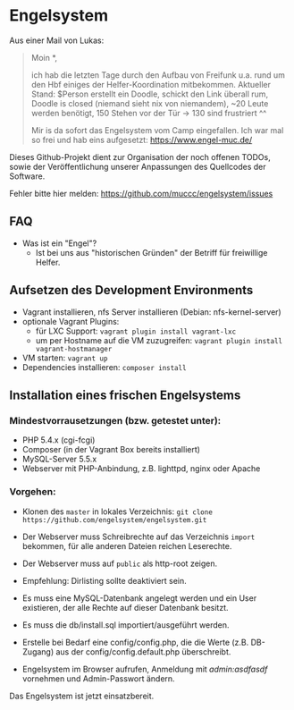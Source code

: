 # Engelsystem

Aus einer Mail von Lukas:

> Moin *,
> 
> ich hab die letzten Tage durch den Aufbau von Freifunk u.a. rund um den Hbf einiges der Helfer-Koordination mitbekommen.
> Aktueller Stand: $Person erstellt ein Doodle, schickt den Link überall rum, Doodle is closed (niemand sieht nix von niemandem), ~20 Leute werden benötigt, 150 Stehen vor der Tür -> 130 sind frustriert ^^
> 
> Mir is da sofort das Engelsystem vom Camp eingefallen. Ich war mal so
> frei und hab eins aufgesetzt: https://www.engel-muc.de/

Dieses Github-Projekt dient zur Organisation der noch offenen TODOs, sowie der Veröffentlichung unserer Anpassungen des Quellcodes der Software.

Fehler bitte hier melden: https://github.com/muccc/engelsystem/issues

## FAQ

* Was ist ein "Engel"? 
  * Ist bei uns aus "historischen Gründen" der Betriff für freiwillige Helfer.

## Aufsetzen des Development Environments

 * Vagrant installieren, nfs Server installieren (Debian: nfs-kernel-server) 
 * optionale Vagrant Plugins:
   * für LXC Support: `vagrant plugin install vagrant-lxc`
   * um per Hostname auf die VM zuzugreifen: `vagrant plugin install vagrant-hostmanager`
 * VM starten: `vagrant up`
 * Dependencies installieren: `composer install`

## Installation eines frischen Engelsystems

### Mindestvorrausetzungen (bzw. getestet unter):
 * PHP 5.4.x (cgi-fcgi)
 * Composer (in der Vagrant Box bereits installiert)
 * MySQL-Server 5.5.x
 * Webserver mit PHP-Anbindung, z.B. lighttpd, nginx oder Apache

### Vorgehen:
 * Klonen des `master` in lokales Verzeichnis: `git clone https://github.com/engelsystem/engelsystem.git`
 * Der Webserver muss Schreibrechte auf das Verzeichnis `import` bekommen, für alle anderen Dateien reichen Leserechte.
 * Der Webserver muss auf `public` als http-root zeigen.

 * Empfehlung: Dirlisting sollte deaktiviert sein.
 * Es muss eine MySQL-Datenbank angelegt werden und ein User existieren, der alle Rechte auf dieser Datenbank besitzt.
 * Es muss die db/install.sql importiert/ausgeführt werden.
 * Erstelle bei Bedarf eine config/config.php, die die Werte (z.B. DB-Zugang) aus der config/config.default.php überschreibt.
 * Engelsystem im Browser aufrufen, Anmeldung mit *admin:asdfasdf* vornehmen und Admin-Passwort ändern.

Das Engelsystem ist jetzt einsatzbereit.

